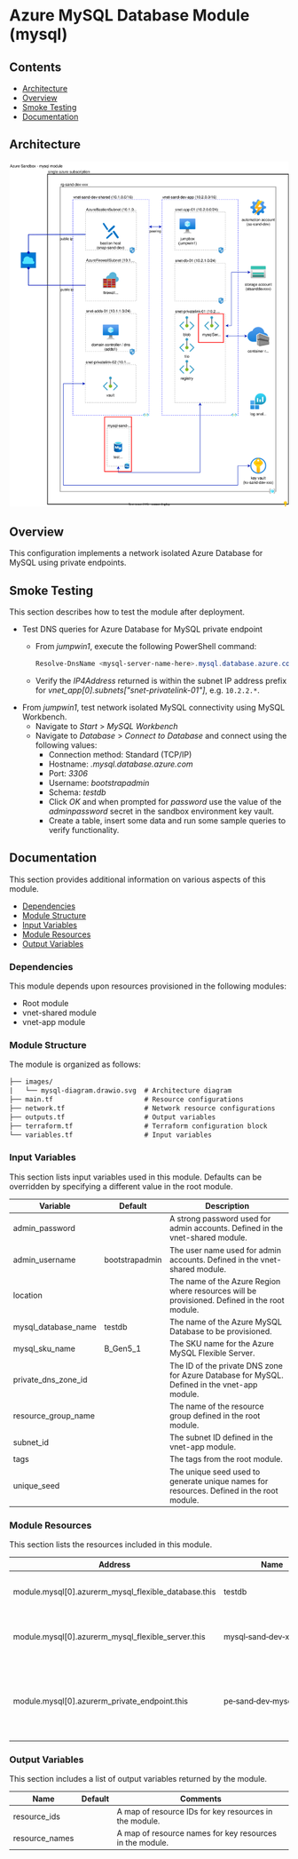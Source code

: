 # Azure MySQL Database Module (mysql)

## Contents

* [Architecture](#architecture)
* [Overview](#overview)
* [Smoke Testing](#smoke-testing)
* [Documentation](#documentation)

## Architecture

![mysql-diagram](./images/mysql-diagram.drawio.svg)

## Overview

This configuration implements a network isolated Azure Database for MySQL  using private endpoints.

## Smoke Testing

This section describes how to test the module after deployment.

* Test DNS queries for Azure Database for MySQL private endpoint
  * From *jumpwin1*, execute the following PowerShell command:
  
    ```powershell
    Resolve-DnsName <mysql-server-name-here>.mysql.database.azure.com
    ```

  * Verify the *IP4Address* returned is within the subnet IP address prefix for *vnet_app[0].subnets["snet-privatelink-01"]*, e.g. `10.2.2.*`.
* From *jumpwin1*, test network isolated MySQL connectivity using MySQL Workbench.
  * Navigate to *Start* > *MySQL Workbench*
  * Navigate to *Database* > *Connect to Database* and connect using the following values:
    * Connection method: Standard (TCP/IP)
    * Hostname: *<mysql-server-name-here>.mysql.database.azure.com*
    * Port: *3306*
    * Username: *bootstrapadmin*
    * Schema: *testdb*
    * Click *OK* and when prompted for *password* use the value of the *adminpassword* secret in the sandbox environment key vault.
    * Create a table, insert some data and run some sample queries to verify functionality.

## Documentation

This section provides additional information on various aspects of this module.

* [Dependencies](#dependencies)
* [Module Structure](#module-structure)
* [Input Variables](#input-variables)
* [Module Resources](#module-resources)
* [Output Variables](#output-variables)

### Dependencies

This module depends upon resources provisioned in the following modules:

* Root module
* vnet-shared module
* vnet-app module

### Module Structure

The module is organized as follows:

```plaintext
├── images/
|   └── mysql-diagram.drawio.svg  # Architecture diagram
├── main.tf                       # Resource configurations
├── network.tf                    # Network resource configurations
├── outputs.tf                    # Output variables
├── terraform.tf                  # Terraform configuration block
└── variables.tf                  # Input variables
```

### Input Variables

This section lists input variables used in this module. Defaults can be overridden by specifying a different value in the root module.

Variable | Default | Description
--- | --- | ---
admin_password |  | A strong password used for admin accounts. Defined in the vnet-shared module.
admin_username | bootstrapadmin | The user name used for admin accounts. Defined in the vnet-shared module.
location | | The name of the Azure Region where resources will be provisioned. Defined in the root module.
mysql_database_name | testdb | The name of the Azure MySQL Database to be provisioned.
mysql_sku_name | B_Gen5_1 | The SKU name for the Azure MySQL Flexible Server.
private_dns_zone_id | | The ID of the private DNS zone for Azure Database for MySQL. Defined in the vnet-app module.
resource_group_name | | The name of the resource group defined in the root module.
subnet_id | | The subnet ID defined in the vnet-app module.
tags | | The tags from the root module.
unique_seed | | The unique seed used to generate unique names for resources. Defined in the root module.

### Module Resources

This section lists the resources included in this module.

Address | Name | Notes
--- | --- | ---
module.mysql[0].azurerm_mysql_flexible_database.this | testdb | The Azure MySQL Database.
module.mysql[0].azurerm_mysql_flexible_server.this | mysql&#8209;sand&#8209;dev&#8209;xxxxxxxx | The Azure MySQL flexible server.
module.mysql[0].azurerm_private_endpoint.this | pe&#8209;sand&#8209;dev&#8209;mysql&#8209;server | The private endpoint for the Azure MySQL flexible server.

### Output Variables

This section includes a list of output variables returned by the module.

Name | Default | Comments
--- | --- | ---
resource_ids | | A map of resource IDs for key resources in the module.
resource_names | | A map of resource names for key resources in the module.
